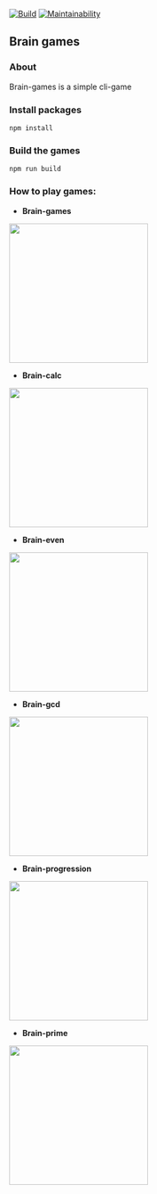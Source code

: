 [![Build](https://github.com/SuchkovSergey/brain-games/actions/workflows/nodejs.yml/badge.svg)](https://github.com/SuchkovSergey/brain-games/actions/workflows/nodejs.yml)
[![Maintainability](https://api.codeclimate.com/v1/badges/ef294f59734c5cc91fe4/maintainability)](https://codeclimate.com/github/SuchkovSergey/brain-games/maintainability)

## Brain games

### About

Brain-games is a simple cli-game

### Install packages

```
npm install
```

### Build the games

```
npm run build
```

### How to play games:

- **Brain-games**

<a href="https://asciinema.org/a/xLKZRcmSiovOuyYDwwXdNBNBH"><img src="https://asciinema.org/a/xLKZRcmSiovOuyYDwwXdNBNBH.png" width="250"/></a>

- **Brain-calc**

<a href="https://asciinema.org/a/lBrSfJklQA5NbEyzybyFXgggg"><img src="https://asciinema.org/a/lBrSfJklQA5NbEyzybyFXgggg.png" width="250"/></a>

- **Brain-even**

<a href="https://asciinema.org/a/VLJP1dO2VYWZO8pGQ2UMFJXGQ"><img src="https://asciinema.org/a/VLJP1dO2VYWZO8pGQ2UMFJXGQ.png" width="250"/></a>

- **Brain-gcd**

<a href="https://asciinema.org/a/0s98r18wkZMPR3yNLVeuBi3JM"><img src="https://asciinema.org/a/0s98r18wkZMPR3yNLVeuBi3JM.png" width="250"/></a>

- **Brain-progression**

<a href="https://asciinema.org/a/MrKI08Ir0dFxqQRBBrX3JE5qt"><img src="https://asciinema.org/a/MrKI08Ir0dFxqQRBBrX3JE5qt.png" width="250"/></a>

- **Brain-prime**

<a href="https://asciinema.org/a/pyDOiO1Hc2j0OkUarjrGamCcu"><img src="https://asciinema.org/a/pyDOiO1Hc2j0OkUarjrGamCcu.png" width="250"/></a>
